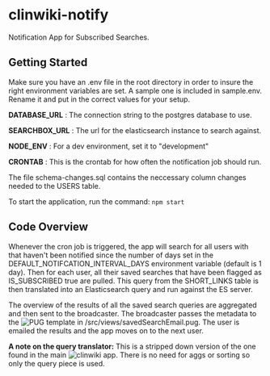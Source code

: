 # clinwiki-notify
Notification App for Subscribed Searches.

## Getting Started

Make sure you have an .env file in the root directory in order to insure the right environment variables are set. A sample one is included in sample.env. Rename it and put in the correct values for your setup.

**DATABASE_URL** : The connection string to the postgres database to use.

**SEARCHBOX_URL** : The url for the elasticsearch instance to search against.

**NODE_ENV** : For a dev environment, set it to "development"

**CRONTAB** : This is the crontab for how often the notification job should run.

The file schema-changes.sql contains the neccessary column changes needed to the USERS table.

To start the application, run the command: `npm start`

## Code Overview

Whenever the cron job is triggered, the app will search for all users with that haven't been notified since the number of days set in the DEFAULT_NOTIFCATION_INTERVAL_DAYS environment variable (default is 1 day). Then for each user, all their saved searches that have been flagged as IS_SUBSCRIBED true are pulled. This query from the SHORT_LINKS table is then translated into an Elasticsearch query and run against the ES server.

The overview of the results of all the saved search queries are aggregated and then sent to the broadcaster. The broadcaster passes the metadata to the ![PUG template](https://pugjs.org) in /src/views/savedSearchEmail.pug. The user is emailed the results and the app moves on to the next user.

**A note on the query translator:** This is a stripped down version of the one found in the main ![clinwiki app](https://github.com/clinwiki-org/clinwiki). There is no need for aggs or sorting so only the query piece is used.
